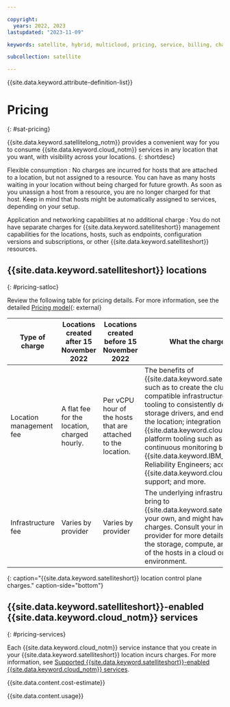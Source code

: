 ```yaml
---

copyright:
  years: 2022, 2023
lastupdated: "2023-11-09"

keywords: satellite, hybrid, multicloud, pricing, service, billing, charges

subcollection: satellite

---
```


{{site.data.keyword.attribute-definition-list}}


# Pricing 
{: #sat-pricing}

{{site.data.keyword.satellitelong_notm}} provides a convenient way for you to consume {{site.data.keyword.cloud_notm}} services in any location that you want, with visibility across your locations.
{: shortdesc}

Flexible consumption
:    No charges are incurred for hosts that are attached to a location, but not assigned to a resource. You can have as many hosts waiting in your location without being charged for future growth. As soon as you unassign a host from a resource, you are no longer charged for that host. Keep in mind that hosts might be automatically assigned to services, depending on your setup.

Application and networking capabilities at no additional charge
:   You do not have separate charges for {{site.data.keyword.satelliteshort}} management capabilities for the locations, hosts, such as endpoints, configuration versions and subscriptions, or other {{site.data.keyword.satelliteshort}} resources.

## {{site.data.keyword.satelliteshort}} locations
{: #pricing-satloc}

Review the following table for pricing details. For more information, see the detailed [Pricing model](https://cloud.ibm.com/satellite/overview){: external}

| Type of charge | Locations created after 15 November 2022 | Locations created before 15 November 2022 | What the charge covers |
| --- | --- | --- | --- |
| Location management fee | A flat fee for the location, charged hourly. | Per vCPU hour of the hosts that are attached to the location. | The benefits of {{site.data.keyword.satellitelong_notm}}, such as to create the cluster on any compatible infrastructure that you want; tooling to consistently deploy apps, storage drivers, and endpoints across the location; integration with {{site.data.keyword.cloud_notm}} platform tooling such as IAM; continuous monitoring by {{site.data.keyword.IBM_notm}} Site Reliability Engineers; access to {{site.data.keyword.cloud_notm}} support; and more.  |
| Infrastructure fee | Varies by provider | Varies by provider | The underlying infrastructure that you bring to {{site.data.keyword.satelliteshort}} is your own, and might have its own charges. Consult your infrastructure provider for more details, such as about the storage, compute, and networking of the hosts in a cloud or on-prem environment. |
{: caption="{{site.data.keyword.satelliteshort}} location control plane charges." caption-side="bottom"}

## {{site.data.keyword.satelliteshort}}-enabled {{site.data.keyword.cloud_notm}} services
{: #pricing-services}

Each {{site.data.keyword.cloud_notm}} service instance that you create in your {{site.data.keyword.satelliteshort}} location incurs charges. For more information, see [Supported {{site.data.keyword.satelliteshort}}-enabled {{site.data.keyword.cloud_notm}} services](/docs/satellite?topic=satellite-managed-services).

{{site.data.content.cost-estimate}}

{{site.data.content.usage}}

